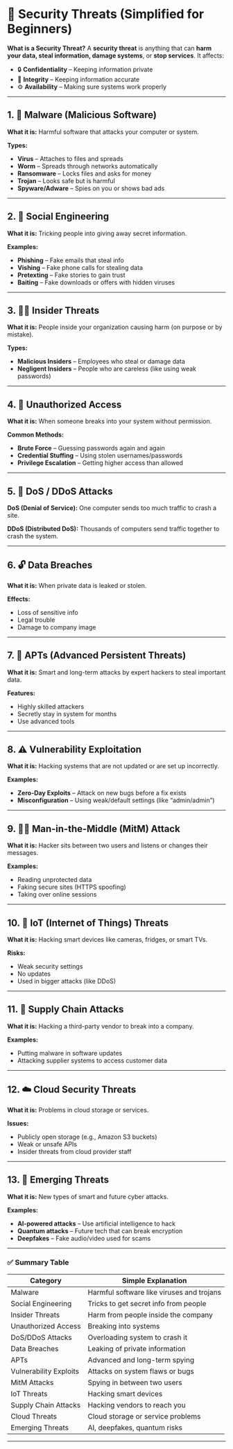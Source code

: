 
# 🔐 Security Threats (Simplified for Beginners)

**What is a Security Threat?**
A **security threat** is anything that can **harm your data, steal information, damage systems**, or **stop services**. It affects:

* 🔒 **Confidentiality** – Keeping information private
* 🔧 **Integrity** – Keeping information accurate
* ⚙️ **Availability** – Making sure systems work properly

---

## 1. 🦠 Malware (Malicious Software)

**What it is:** Harmful software that attacks your computer or system.

**Types:**

* **Virus** – Attaches to files and spreads
* **Worm** – Spreads through networks automatically
* **Ransomware** – Locks files and asks for money
* **Trojan** – Looks safe but is harmful
* **Spyware/Adware** – Spies on you or shows bad ads

---

## 2. 🧠 Social Engineering

**What it is:** Tricking people into giving away secret information.

**Examples:**

* **Phishing** – Fake emails that steal info
* **Vishing** – Fake phone calls for stealing data
* **Pretexting** – Fake stories to gain trust
* **Baiting** – Fake downloads or offers with hidden viruses

---

## 3. 👨‍💼 Insider Threats

**What it is:** People inside your organization causing harm (on purpose or by mistake).

**Types:**

* **Malicious Insiders** – Employees who steal or damage data
* **Negligent Insiders** – People who are careless (like using weak passwords)

---

## 4. 🚫 Unauthorized Access

**What it is:** When someone breaks into your system without permission.

**Common Methods:**

* **Brute Force** – Guessing passwords again and again
* **Credential Stuffing** – Using stolen usernames/passwords
* **Privilege Escalation** – Getting higher access than allowed

---

## 5. 🌊 DoS / DDoS Attacks

**DoS (Denial of Service):**
One computer sends too much traffic to crash a site.

**DDoS (Distributed DoS):**
Thousands of computers send traffic together to crash the system.

---

## 6. 🔓 Data Breaches

**What it is:** When private data is leaked or stolen.

**Effects:**

* Loss of sensitive info
* Legal trouble
* Damage to company image

---

## 7. 🎯 APTs (Advanced Persistent Threats)

**What it is:** Smart and long-term attacks by expert hackers to steal important data.

**Features:**

* Highly skilled attackers
* Secretly stay in system for months
* Use advanced tools

---

## 8. ⚠️ Vulnerability Exploitation

**What it is:** Hacking systems that are not updated or are set up incorrectly.

**Examples:**

* **Zero-Day Exploits** – Attack on new bugs before a fix exists
* **Misconfiguration** – Using weak/default settings (like “admin/admin”)

---

## 9. 🕵️‍♂️ Man-in-the-Middle (MitM) Attack

**What it is:** Hacker sits between two users and listens or changes their messages.

**Examples:**

* Reading unprotected data
* Faking secure sites (HTTPS spoofing)
* Taking over online sessions

---

## 10. 📶 IoT (Internet of Things) Threats

**What it is:** Hacking smart devices like cameras, fridges, or smart TVs.

**Risks:**

* Weak security settings
* No updates
* Used in bigger attacks (like DDoS)

---

## 11. 🔗 Supply Chain Attacks

**What it is:** Hacking a third-party vendor to break into a company.

**Examples:**

* Putting malware in software updates
* Attacking supplier systems to access customer data

---

## 12. ☁️ Cloud Security Threats

**What it is:** Problems in cloud storage or services.

**Issues:**

* Publicly open storage (e.g., Amazon S3 buckets)
* Weak or unsafe APIs
* Insider threats from cloud provider staff

---

## 13. 🔮 Emerging Threats

**What it is:** New types of smart and future cyber attacks.

**Examples:**

* **AI-powered attacks** – Use artificial intelligence to hack
* **Quantum attacks** – Future tech that can break encryption
* **Deepfakes** – Fake audio/video used for scams

---

### ✅ Summary Table

| Category               | Simple Explanation                        |
| ---------------------- | ----------------------------------------- |
| Malware                | Harmful software like viruses and trojans |
| Social Engineering     | Tricks to get secret info from people     |
| Insider Threats        | Harm from people inside the company       |
| Unauthorized Access    | Breaking into systems                     |
| DoS/DDoS Attacks       | Overloading system to crash it            |
| Data Breaches          | Leaking of private information            |
| APTs                   | Advanced and long-term spying             |
| Vulnerability Exploits | Attacks on system flaws or bugs           |
| MitM Attacks           | Spying in between two users               |
| IoT Threats            | Hacking smart devices                     |
| Supply Chain Attacks   | Hacking vendors to reach you              |
| Cloud Threats          | Cloud storage or service problems         |
| Emerging Threats       | AI, deepfakes, quantum risks              |

---


